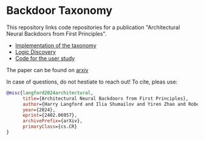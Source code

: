 # Backdoor Taxonomy

This repository links code repositories for a publication "Architectural Neural Backdoors from First Principles".

- [Implementation of the taxonomy](https://github.com/Hjel2/backdoor-taxonomy)
- [Logic Discovery](https://github.com/Hjel2/logicdiscovery)
- [Code for the user study](https://github.com/Hjel2/userstudy)

The paper can be found on [arxiv](https://arxiv.org/abs/2402.06957)

In case of questions, do not hestiate to reach out! To cite, pleas use:

```bibtex
@misc{langford2024architectural,
      title={Architectural Neural Backdoors from First Principles}, 
      author={Harry Langford and Ilia Shumailov and Yiren Zhao and Robert Mullins and Nicolas Papernot},
      year={2024},
      eprint={2402.06957},
      archivePrefix={arXiv},
      primaryClass={cs.CR}
}
```
